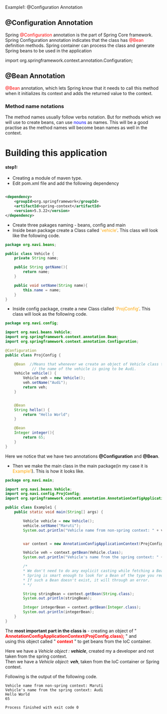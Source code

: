 Example1: @Configuration Annotation

## @Configuration Annotation

<p>Spring <span style="color:red">@Configuration</span> annotation is the part of Spring Core framework.
    Spring Configuration annotation indicates that the class has <span style="color:red">@Bean</span> definition methods.
    Spring container can process the class and generate Spring beans to be used in the application</p>
<p>import org.springframework.context.annotation.Configuration;</p>

## @Bean Annotation

<p><span style="color:red">@Bean</span> annotation, which lets Spring know that it needs to call
    this method when it initializes its context and adds the returned
    value to the context.</p>

### Method name notations

<p>The method names usually follow verbs notation. But for methods
    which we will use to create beans, can use <span style="color:blue">nouns</span> as names.
    This will be a good practise as the method names will become
    bean names as well in the context.</p>

# Building this application

#### step1:

- Creating a module of maven type.
- Edit pom.xml file and add the following dependency

```xml

<dependency>
    <groupId>org.springframework</groupId>
    <artifactId>spring-context</artifactId>
    <version>5.3.22</version>
</dependency>
```

- Create three pakages naming - beans, config and main
- Inside bean package create a Class called <span style="color:orange">'vehicle'</span>. This class will look like the following code.

```java
package org.navi.beans;

public class Vehicle {
    private String name;

    public String getName(){
        return name;
    }

    public void setName(String name){
        this.name = name;
    }
}
```

- Inside config package, create a new Class clalled <span style="color:orange">'ProjConfig'</span>. This class 
will look as the following code.
```java
package org.navi.config;

import org.navi.beans.Vehicle;
import org.springframework.context.annotation.Bean;
import org.springframework.context.annotation.Configuration;

@Configuration
public class ProjConfig {

    @Bean  //Means that whenever we create an object of Vehicle class through spring context we will get this bean and
            // the name of the vehicle is going to be Audi.
    Vehicle vehicle() {
        Vehicle veh = new Vehicle();
        veh.setName("Audi");
        return veh;
    }


    @Bean
    String hello() {
        return "Hello World";
    }

    @Bean
    Integer integer(){
        return 65;
    }
}
```
Here we notice that we have two annotations **@Configuration** and **@Bean**.

- Then we make the main class in the main package(in my case it is <span style="color:orange">Example1</span>).
This is how it looks like. 
```java
package org.navi.main;

import org.navi.beans.Vehicle;
import org.navi.config.ProjConfig;
import org.springframework.context.annotation.AnnotationConfigApplicationContext;

public class Example1 {
    public static void main(String[] args) {

        Vehicle vehicle = new Vehicle();
        vehicle.setName("Maruti");
        System.out.println("Vehicle name from non-spring context: " + vehicle.getName());


        var context = new AnnotationConfigApplicationContext(ProjConfig.class);

        Vehicle veh = context.getBean(Vehicle.class);
        System.out.println("Vehicle's name from the spring context: " + veh.getName());

        /*
        * We don't need to do any explicit casting while fetching a Bean from the context.
        * Spring is smart enough to look for a Bean of the type you requested in its context.
        * If such a Bean doesn't exist, it will through an error.
        * */

        String stringBean = context.getBean(String.class);
        System.out.println(stringBean);

        Integer integerBean = context.getBean(Integer.class);
        System.out.println(integerBean);
    }
}
```
The **most important part in the class is** -
creating an object of " **<span style="color:red">AnnotationConfigApplicationContext(ProjConfig.class);</span>** " and 
<br>
using this object called " **<span style="color:red">context** " to get beans from the IoC container. 


Here we have a *Vehicle object : **vehicle***, created my a developer and not taken from the spring context.
<br>
Then we have a *Vehicle object: **veh***, taken from the IoC container or Spring context. 

Following is the output of the following code.

```
Vehicle name from non-spring context: Maruti
Vehicle's name from the spring context: Audi
Hello World
65

Process finished with exit code 0
```



